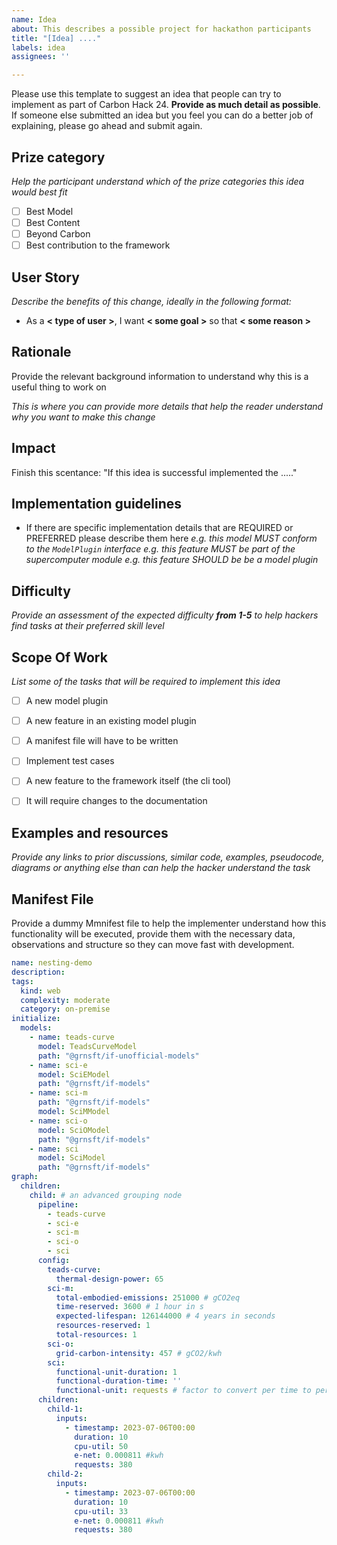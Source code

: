 ```yaml
---
name: Idea
about: This describes a possible project for hackathon participants
title: "[Idea] ...."
labels: idea
assignees: ''

---
```

Please use this template to suggest an idea that people can try to implement as part of Carbon Hack 24. **Provide as much detail as possible**. If someone else submitted an idea but you feel you can do a better job of explaining, please go ahead and submit again.

## Prize category
_Help the participant understand which of the prize categories this idea would best fit_

- [ ] Best Model
- [ ] Best Content
- [ ] Beyond Carbon
- [ ] Best contribution to the framework

## User Story
_Describe the benefits of this change, ideally in the following format:_

- As a **< type of user >**, I want **< some goal >** so that **< some reason >**

## Rationale
Provide the relevant background information to understand why this is a useful thing to work on

*This is where you can provide more details that help the reader understand why you want to make this change*

## Impact
Finish this scentance: "If this idea is successful implemented the ....."

## Implementation guidelines
- If there are specific implementation details that are REQUIRED or PREFERRED please describe them here
*e.g. this model MUST conform to the `ModelPlugin` interface*
*e.g. this feature MUST be part of the supercomputer module*
*e.g. this feature SHOULD be be a model plugin*

## Difficulty
_Provide an assessment of the expected difficulty **from 1-5** to help hackers find tasks at their preferred skill level_

## Scope Of Work
_List some of the tasks that will be required to implement this idea_

- [ ] A new model plugin
- [ ] A new feature in an existing model plugin
- [ ] A manifest file will have to be written
- [ ] Implement test cases
- [ ] A new feature to the framework itself (the cli tool)
- [ ] It will require changes to the documentation


## Examples and resources
_Provide any links to prior discussions, similar code, examples, pseudocode, diagrams or anything else than can help the hacker understand the task_

## Manifest File
Provide a dummy Mmnifest file to help the implementer understand how this functionality will be executed, provide them with the necessary data, observations and structure so they can move fast with development.

```yaml
name: nesting-demo
description:
tags:
  kind: web
  complexity: moderate
  category: on-premise
initialize:
  models:
    - name: teads-curve
      model: TeadsCurveModel
      path: "@grnsft/if-unofficial-models"
    - name: sci-e
      model: SciEModel
      path: "@grnsft/if-models"
    - name: sci-m
      path: "@grnsft/if-models"
      model: SciMModel
    - name: sci-o
      model: SciOModel
      path: "@grnsft/if-models"
    - name: sci
      model: SciModel
      path: "@grnsft/if-models"
graph:
  children:
    child: # an advanced grouping node
      pipeline:
        - teads-curve
        - sci-e
        - sci-m
        - sci-o
        - sci
      config:
        teads-curve:
          thermal-design-power: 65
        sci-m:
          total-embodied-emissions: 251000 # gCO2eq
          time-reserved: 3600 # 1 hour in s
          expected-lifespan: 126144000 # 4 years in seconds    
          resources-reserved: 1 
          total-resources: 1 
        sci-o:
          grid-carbon-intensity: 457 # gCO2/kwh
        sci:
          functional-unit-duration: 1 
          functional-duration-time: ''
          functional-unit: requests # factor to convert per time to per f.unit
      children:
        child-1:
          inputs:
            - timestamp: 2023-07-06T00:00
              duration: 10
              cpu-util: 50
              e-net: 0.000811 #kwh     
              requests: 380
        child-2:
          inputs: 
            - timestamp: 2023-07-06T00:00
              duration: 10
              cpu-util: 33
              e-net: 0.000811 #kwh     
              requests: 380

```


